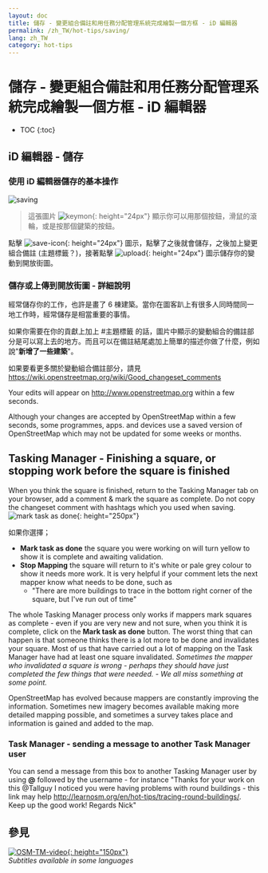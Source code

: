 ```yaml
---
layout: doc
title: 儲存 - 變更組合備註和用任務分配管理系統完成繪製一個方框 - iD 編輯器
permalink: /zh_TW/hot-tips/saving/
lang: zh_TW
category: hot-tips
---
```


儲存 - 變更組合備註和用任務分配管理系統完成繪製一個方框 - iD 編輯器
============

- TOC
{:toc}

iD 編輯器 - 儲存
------------------

### 使用 iD 編輯器儲存的基本操作 ###

![saving][]

> 這張圖片 ![keymon]{: height="24px"} 顯示你可以用那個按鈕，滑鼠的滾輪，或是按那個鍵築的按鈕。  

點擊 ![save-icon]{: height="24px"} 圖示，點擊了之後就會儲存，之後加上變更組合備註 (主題標籤？)，接著點擊 ![upload]{: height="24px"} 圖示儲存你的變動到開放街圖。  

### 儲存或上傳到開放街圖 - 詳細說明 ###

經常儲存你的工作，也許是畫了 6 棟建築。當你在圖客趴上有很多人同時間同一地工作時，經常儲存是相當重要的事情。  

如果你需要在你的貢獻上加上 #主題標籤 的話，圖片中顯示的變動組合的備註部分是可以寫上去的地方。而且可以在備註結尾處加上簡單的描述你做了什麼，例如說"**新增了一些建築**"。  

如果要看更多關於變動組合備註部分，請見  <https://wiki.openstreetmap.org/wiki/Good_changeset_comments>  

Your edits will appear on <http://www.openstreetmap.org> within a few seconds.  

Although your changes are accepted by OpenStreetMap within a few seconds, some programmes, apps. and devices use a saved version of OpenStreetMap which may not be updated for some weeks or months.  

Tasking Manager - Finishing a square, or stopping work before the square is finished  
-------------------------------------------------------------------

When you think the square is finished, return to the Tasking Manager tab on your browser, add a comment & mark the square as complete. Do not copy the changeset comment with hashtags which you used when saving.  
![mark task as done]{: height="250px"}  

如果你選擇；

- **Mark task as done** the square you were working on will turn yellow to show it is complete and awaiting validation.  
- **Stop Mapping** the square will return to it's white or pale grey colour to show it needs more work. It is very helpful if your comment lets the next mapper know what needs to be done, such as  
    - "There are more buildings to trace in the bottom right corner of the square, but I've run out of time"  

The whole Tasking Manager process only works if mappers mark squares as complete - even if you are very new and not sure, when you think it is complete, click on the **Mark task as done** button. The worst thing that can happen is that someone thinks there is a lot more to be done and invalidates your square. Most of us that have carried out a lot of mapping on the Task Manager have had at least one square invalidated. *Sometimes the mapper who invalidated a square is wrong - perhaps they should have just completed the few things that were needed. - We all miss something at some point.*  

OpenStreetMap has evolved because mappers are constantly improving the information. Sometimes new imagery becomes available making more detailed mapping possible, and sometimes a survey takes place and information is gained and added to the map.   

### Task Manager - sending a message to another Task Manager user ###
You can send a message from this box to another Tasking Manager user by using **@** followed by the username - for instance "Thanks for your work on this @Tallguy I noticed you were having problems with round buildings - this link may help http://learnosm.org/en/hot-tips/tracing-round-buildings/. Keep up the good work! Regards Nick"  

參見  
---------

[![OSM-TM-video]{: height="150px"}](https://www.youtube.com/watch?v=_feTGQXLf_M&list=PLb9506_-6FMHZ3nwn9heri3xjQKrSq1hN&index=9 "Humanitarian OpenStreetMap Team - Tasking Manager Tutorial Videos")  
*Subtitles available in some languages*  



[saving]:/images/hot-tips/saving.gif
[keymon]:/images/hot-tips/keymon.png
[mark task as done]:/images/hot-tips/mark-task-as-done.png
[save-icon]: /images/beginner/save-icon.png "Save icon"
[upload]: /images/beginner/upload.png "Upload"
[arrow-up]: /images/arrow-up.png
[OSM-TM-video]: /images/hot-tips/OSM-TM-video.png "Humanitarian OpenStreetMap Team - Tasking Manager Tutorial Videos"
